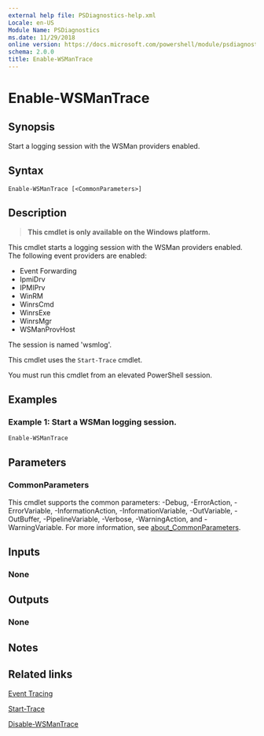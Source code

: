 ```yaml
---
external help file: PSDiagnostics-help.xml
Locale: en-US
Module Name: PSDiagnostics
ms.date: 11/29/2018
online version: https://docs.microsoft.com/powershell/module/psdiagnostics/enable-wsmantrace?view=powershell-7.1&WT.mc_id=ps-gethelp
schema: 2.0.0
title: Enable-WSManTrace
---
```

# Enable-WSManTrace

## Synopsis
Start a logging session with the WSMan providers enabled.

## Syntax

```
Enable-WSManTrace [<CommonParameters>]
```

## Description

> **This cmdlet is only available on the Windows platform.**

This cmdlet starts a logging session with the WSMan providers enabled. The following event providers are enabled:

- Event Forwarding
- IpmiDrv
- IPMIPrv
- WinRM
- WinrsCmd
- WinrsExe
- WinrsMgr
- WSManProvHost

The session is named 'wsmlog'.

This cmdlet uses the `Start-Trace` cmdlet.

You must run this cmdlet from an elevated PowerShell session.

## Examples

### Example 1: Start a WSMan logging session.

```powershell
Enable-WSManTrace
```

## Parameters

### CommonParameters

This cmdlet supports the common parameters: -Debug, -ErrorAction, -ErrorVariable,
-InformationAction, -InformationVariable, -OutVariable, -OutBuffer, -PipelineVariable, -Verbose,
-WarningAction, and -WarningVariable. For more information, see
[about_CommonParameters](https://go.microsoft.com/fwlink/?LinkID=113216).

## Inputs

### None

## Outputs

### None

## Notes

## Related links

[Event Tracing](/windows/desktop/ETW/event-tracing-portal)

[Start-Trace](start-trace.md)

[Disable-WSManTrace](Disable-WSManTrace.md)

